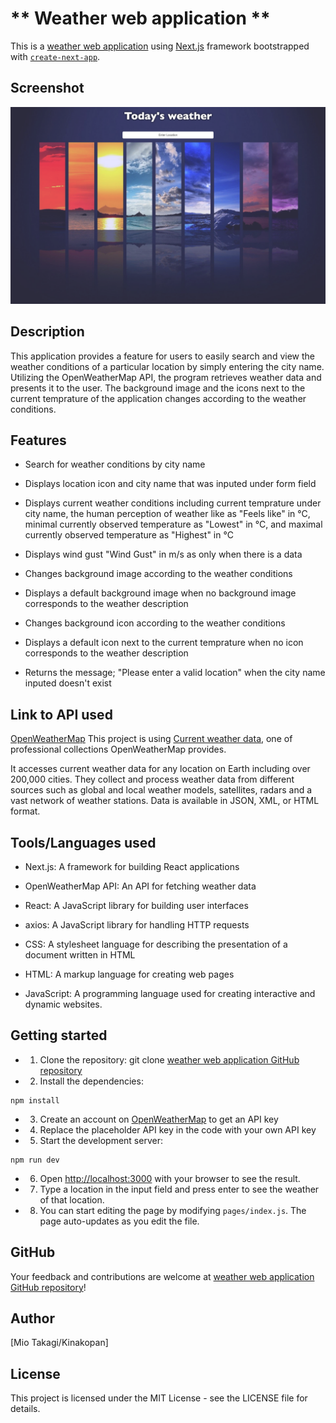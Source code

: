 # ** Weather web application **

This is a [weather web application](https://weather-api-livid-omega.vercel.app/) using [Next.js](https://nextjs.org/) framework bootstrapped with [`create-next-app`](https://github.com/vercel/next.js/tree/canary/packages/create-next-app).



## Screenshot

![screen shot](/public/Screenshot.png)



## Description

This application provides a feature for users to easily search and view the weather conditions of a particular location by simply entering the city name. Utilizing the OpenWeatherMap API, the program retrieves weather data and presents it to the user. The background image and the icons next to the current temprature of the application changes according to the weather conditions.



## Features

- Search for weather conditions by city name

- Displays location icon and city name that was inputed under form field

- Displays current weather conditions including current temprature under city name, the human perception of weather like as "Feels like" in °C, minimal currently observed temperature as "Lowest" in °C, and maximal currently observed temperature as "Highest" in °C

- Displays wind gust "Wind Gust" in m/s as only when there is a data

- Changes background image according to the weather conditions

- Displays a default background image when no background image corresponds to the weather description

- Changes background icon according to the weather conditions

- Displays a default icon next to the current temprature when no icon corresponds to the weather description

- Returns the message; "Please enter a valid location" when the city name inputed doesn't exist



## Link to API used
[OpenWeatherMap](https://openweathermap.org/)
This project is using [Current weather data](https://openweathermap.org/current), one of professional collections OpenWeatherMap provides.

It accesses current weather data for any location on Earth including over 200,000 cities. They collect and process weather data from different sources such as global and local weather models, satellites, radars and a vast network of weather stations. Data is available in JSON, XML, or HTML format.



## Tools/Languages used

- Next.js: A framework for building React applications

- OpenWeatherMap API: An API for fetching weather data

- React: A JavaScript library for building user interfaces

- axios: A JavaScript library for handling HTTP requests

- CSS: A stylesheet language for describing the presentation of a document written in HTML

- HTML: A markup language for creating web pages

- JavaScript: A programming language used for creating interactive and dynamic websites.



## Getting started

- 1. Clone the repository:
git clone [weather web application GitHub repository](https://github.com/Kinakopan/weather_API.git)

- 2. Install the dependencies:
```
npm install
```

- 3. Create an account on [OpenWeatherMap](https://openweathermap.org/) to get an API key

- 4. Replace the placeholder API key in the code with your own API key

- 5. Start the development server:
```
npm run dev
```

- 6. Open [http://localhost:3000](http://localhost:3000) with your browser to see the result.

- 7. Type a location in the input field and press enter to see the weather of that location.

- 8. You can start editing the page by modifying `pages/index.js`. The page auto-updates as you edit the file.



## GitHub

Your feedback and contributions are welcome at [weather web application GitHub repository](https://github.com/Kinakopan/weather_API)!



## Author

[Mio Takagi/Kinakopan]



## License

This project is licensed under the MIT License - see the LICENSE file for details.
